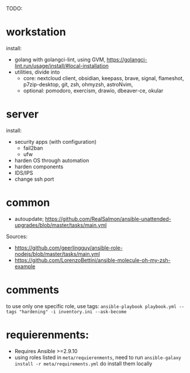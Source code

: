TODO:

# workstation

install:

- golang with golangci-lint, using GVM, https://golangci-lint.run/usage/install/#local-installation
- utilities, divide into
  - core: nextcloud client, obsidian, keepass, brave, signal, flameshot, p7zip-desktop, git, zsh, ohmyzsh, astroNvim,
  - optional: pomodoro, exercism, drawio, dbeaver-ce, okular

# server

install:

- security apps (with configuration)
  - fail2ban
  - ufw
- harden OS through automation
- harden components
- IDS/IPS
- change ssh port

# common

- autoupdate; https://github.com/RealSalmon/ansible-unattended-upgrades/blob/master/tasks/main.yml

Sources:

- https://github.com/geerlingguy/ansible-role-nodejs/blob/master/tasks/main.yml
- https://github.com/LorenzoBettini/ansible-molecule-oh-my-zsh-example

# comments

to use only one specific role, use tags:
`ansible-playbook playbook.yml --tags "hardening" -i inventory.ini --ask-become`

# requierenments:

- Requires Ansible >=2.9.10
- using roles listed in `meta/requierenments`, need to run `ansible-galaxy install -r meta/requirements.yml` do install them locally
